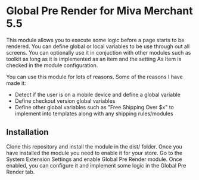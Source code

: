 # Global Pre Render for Miva Merchant 5.5

This module allows you to execute some logic before a page starts to be rendered. You can define global or local variables to be
use through out all screens. You can optionally use it in conjuction with other modules such as toolkit as long as it is implemented
as an item and the setting As Item is checked in the module configuration.

You can use this module for lots of reasons. Some of the reasons I have made it:

- Detect if the user is on a mobile device and define a global variable
- Define checkout version global variables
- Define other global variables such as "Free Shipping Over $x" to implement into templates along with any shipping rules/modules

## Installation

Clone this repository and install the module in the dist/ folder. Once you have installed the module you need to enable it for your store.
Go to the System Extension Settings and enable Global Pre Render module. Once enabled, you can configure it and implement some logic in the
Global Pre Render tab.



